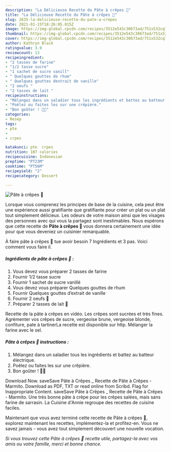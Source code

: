 ```yaml
---
description: "La Délicieuse Recette du Pâte à crêpes 🥞"
title: "La Délicieuse Recette du Pâte à crêpes 🥞"
slug: 2635-la-delicieuse-recette-du-pate-a-crepes
date: 2021-01-15T18:26:05.015Z
image: https://img-global.cpcdn.com/recipes/3512e543c30673ad/751x532cq70/pate-a-crepes-🥞-photo-principale-de-la-recette.jpg
thumbnail: https://img-global.cpcdn.com/recipes/3512e543c30673ad/751x532cq70/pate-a-crepes-🥞-photo-principale-de-la-recette.jpg
cover: https://img-global.cpcdn.com/recipes/3512e543c30673ad/751x532cq70/pate-a-crepes-🥞-photo-principale-de-la-recette.jpg
author: Kathryn Black
ratingvalue: 3.9
reviewcount: 13
recipeingredient:
- "2 tasses de farine"
- "1/2 tasse sucre"
- "1 sachet de sucre vanill"
- " Quelques gouttes de rhum"
- " Quelques gouttes dextrait de vanille"
- "2 oeufs "
- "2 tasses de lait "
recipeinstructions:
- "Mélangez dans un saladier tous les ingrédients et battez au batteur électrique."
- "Poêlez ou faites les sur une crêpière."
- "Bon goûter ! 🤤🥞"
categories:
- Resep
tags:
- pte
- 
- crpes

katakunci: pte  crpes 
nutrition: 107 calories
recipecuisine: Indonesian
preptime: "PT23M"
cooktime: "PT56M"
recipeyield: "2"
recipecategory: Dessert

---
```



![Pâte à crêpes 🥞](https://img-global.cpcdn.com/recipes/3512e543c30673ad/751x532cq70/pate-a-crepes-🥞-photo-principale-de-la-recette.jpg)

Lorsque vous comprenez les principes de base de la cuisine, cela peut être une expérience aussi gratifiante que gratifiante pour créer un plat ou un plat tout simplement délicieux. Les odeurs de votre maison ainsi que les visages des personnes avec qui vous la partagez sont inestimables. Nous espérons que cette recette de <strong> Pâte à crêpes 🥞 </strong> vous donnera certainement une idée pour que vous deveniez un cuisinier remarquable.

<!--inarticleads1-->

À faire pâte à crêpes 🥞 tue avoir besoin 7 Ingrédients et 3 pas. Voici comment vous faire il.

##### Ingrédients de pâte à crêpes 🥞 :

1. Vous devez vous préparer 2 tasses de farine
1. Fournir 1/2 tasse sucre
1. Fournir 1 sachet de sucre vanillé
1. Vous devez vous préparer  Quelques gouttes de rhum
1. Fournir  Quelques gouttes d’extrait de vanille
1. Fournir 2 oeufs 🥚
1. Préparer 2 tasses de lait 🥛


Recette de la pâte à crêpes en vidéo. Les crêpes sont sucrées et très fines. Agrémenter vos crêpes de sucre, vergeoise brune, vergeoise blonde, confiture, pate à tartinerLa recette est disponible sur http. Mélanger la farine avec le sel. 

<!--inarticleads2-->

##### Pâte à crêpes 🥞 instructions :

1. Mélangez dans un saladier tous les ingrédients et battez au batteur électrique.
1. Poêlez ou faites les sur une crêpière.
1. Bon goûter ! 🤤🥞


Download Now. saveSave Pâte à Crêpes _ Recette de Pâte à Crêpes - Marmito. Download as PDF, TXT or read online from Scribd. Flag for Inappropriate Content. saveSave Pâte à Crêpes _ Recette de Pâte à Crêpes - Marmito. Une très bonne pâte à crêpe pour les crêpes salées, mais sans farine de sarrasin. La Cuisine d&#39;Annie regroupe des recettes de cuisine faciles. 

<!--inarticleads1-->

<p>
Maintenant que vous avez terminé cette recette de Pâte à crêpes 🥞, explorez maintenant les recettes, implémentez-la et profitez-en. Vous ne savez jamais - vous avez tout simplement découvert une nouvelle vocation.
</p>

<p>
<i>Si vous trouvez cette Pâte à crêpes 🥞 recette utile, partagez-la avec vos amis ou votre famille, merci et bonne chance.</i>
</p>
